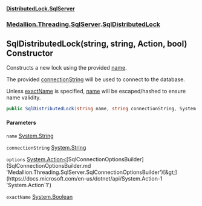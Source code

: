 #### [DistributedLock.SqlServer](README.md 'README')
### [Medallion.Threading.SqlServer](Medallion.Threading.SqlServer.md 'Medallion.Threading.SqlServer').[SqlDistributedLock](SqlDistributedLock.md 'Medallion.Threading.SqlServer.SqlDistributedLock')

## SqlDistributedLock(string, string, Action<SqlConnectionOptionsBuilder>, bool) Constructor

Constructs a new lock using the provided [name](SqlDistributedLock..ctor.IXLn8ksHwo3nLgCG5b0COA.md#Medallion.Threading.SqlServer.SqlDistributedLock.SqlDistributedLock(string,string,System.Action_Medallion.Threading.SqlServer.SqlConnectionOptionsBuilder_,bool).name 'Medallion.Threading.SqlServer.SqlDistributedLock.SqlDistributedLock(string, string, System.Action<Medallion.Threading.SqlServer.SqlConnectionOptionsBuilder>, bool).name'). 

The provided [connectionString](SqlDistributedLock..ctor.IXLn8ksHwo3nLgCG5b0COA.md#Medallion.Threading.SqlServer.SqlDistributedLock.SqlDistributedLock(string,string,System.Action_Medallion.Threading.SqlServer.SqlConnectionOptionsBuilder_,bool).connectionString 'Medallion.Threading.SqlServer.SqlDistributedLock.SqlDistributedLock(string, string, System.Action<Medallion.Threading.SqlServer.SqlConnectionOptionsBuilder>, bool).connectionString') will be used to connect to the database.

Unless [exactName](SqlDistributedLock..ctor.IXLn8ksHwo3nLgCG5b0COA.md#Medallion.Threading.SqlServer.SqlDistributedLock.SqlDistributedLock(string,string,System.Action_Medallion.Threading.SqlServer.SqlConnectionOptionsBuilder_,bool).exactName 'Medallion.Threading.SqlServer.SqlDistributedLock.SqlDistributedLock(string, string, System.Action<Medallion.Threading.SqlServer.SqlConnectionOptionsBuilder>, bool).exactName') is specified, [name](SqlDistributedLock..ctor.IXLn8ksHwo3nLgCG5b0COA.md#Medallion.Threading.SqlServer.SqlDistributedLock.SqlDistributedLock(string,string,System.Action_Medallion.Threading.SqlServer.SqlConnectionOptionsBuilder_,bool).name 'Medallion.Threading.SqlServer.SqlDistributedLock.SqlDistributedLock(string, string, System.Action<Medallion.Threading.SqlServer.SqlConnectionOptionsBuilder>, bool).name') will be escaped/hashed to ensure name validity.

```csharp
public SqlDistributedLock(string name, string connectionString, System.Action<Medallion.Threading.SqlServer.SqlConnectionOptionsBuilder>? options=null, bool exactName=false);
```
#### Parameters

<a name='Medallion.Threading.SqlServer.SqlDistributedLock.SqlDistributedLock(string,string,System.Action_Medallion.Threading.SqlServer.SqlConnectionOptionsBuilder_,bool).name'></a>

`name` [System.String](https://docs.microsoft.com/en-us/dotnet/api/System.String 'System.String')

<a name='Medallion.Threading.SqlServer.SqlDistributedLock.SqlDistributedLock(string,string,System.Action_Medallion.Threading.SqlServer.SqlConnectionOptionsBuilder_,bool).connectionString'></a>

`connectionString` [System.String](https://docs.microsoft.com/en-us/dotnet/api/System.String 'System.String')

<a name='Medallion.Threading.SqlServer.SqlDistributedLock.SqlDistributedLock(string,string,System.Action_Medallion.Threading.SqlServer.SqlConnectionOptionsBuilder_,bool).options'></a>

`options` [System.Action&lt;](https://docs.microsoft.com/en-us/dotnet/api/System.Action-1 'System.Action`1')[SqlConnectionOptionsBuilder](SqlConnectionOptionsBuilder.md 'Medallion.Threading.SqlServer.SqlConnectionOptionsBuilder')[&gt;](https://docs.microsoft.com/en-us/dotnet/api/System.Action-1 'System.Action`1')

<a name='Medallion.Threading.SqlServer.SqlDistributedLock.SqlDistributedLock(string,string,System.Action_Medallion.Threading.SqlServer.SqlConnectionOptionsBuilder_,bool).exactName'></a>

`exactName` [System.Boolean](https://docs.microsoft.com/en-us/dotnet/api/System.Boolean 'System.Boolean')